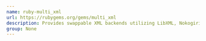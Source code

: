 ```yaml
---
name: ruby-multi_xml
url: https://rubygems.org/gems/multi_xml
description: Provides swappable XML backends utilizing LibXML, Nokogiri, Ox, or REXML.
group: None
---
```

